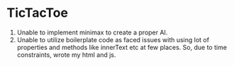 # TicTacToe

1) Unable to implement minimax to create a proper AI.
2) Unable to utilize boilerplate code as faced issues with using lot of properties and methods like innerText etc at few places. So, due to time constraints, wrote my html and js.
